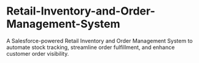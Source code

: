 # Retail-Inventory-and-Order-Management-System
A Salesforce-powered Retail Inventory and Order Management System to automate stock tracking, streamline order fulfillment, and enhance customer order visibility.
